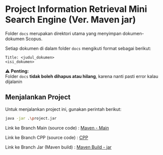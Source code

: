# Project Information Retrieval Mini Search Engine (Ver. Maven jar)

Folder `docs` merupakan direktori utama yang menyimpan dokumen-dokumen Scopus.

Setiap dokumen di dalam folder `docs` mengikuti format sebagai berikut:

``` 
Title: <judul_dokumen>
<isi_dokumen>
```

⚠️ **Penting:**  
Folder `docs` **tidak boleh dihapus atau hilang**, karena nanti pasti error kalau dijalanin

## Menjalankan Project

Untuk menjalankan project ini, gunakan perintah berikut:

```bash
java -jar .\project.jar
```

Link ke Branch Main (source code) : [Maven - Main](https://github.com/shawnjchandra/IR-MiniSearchEngine)

Link ke Branch CPP (source code) : [CPP](https://github.com/shawnjchandra/IR-MiniSearchEngine/tree/cpp)

Link ke Branch Jar (Maven build) : [Maven Build - jar](https://github.com/shawnjchandra/IR-MiniSearchEngine/tree/jar)
